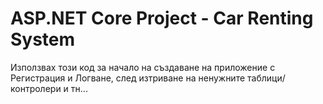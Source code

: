 # ASP.NET Core Project - Car Renting System
Използвах този код за начало на създаване на приложение с Регистрация и Логване, след изтриване на ненужните таблици/контролери и тн...
